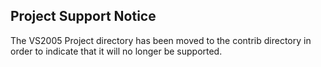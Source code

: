 ## Project Support Notice

The VS2005 Project directory has been moved to the contrib directory in order to
indicate that it will no longer be supported.
